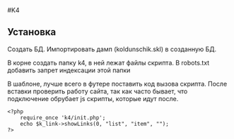 #K4

## Установка
Создать БД. Импортировать дамп (koldunschik.skl) в созданную БД.

В корне создать папку k4, в ней лежат файлы скрипта.
В robots.txt добавить запрет индексации этой папки

В шаблоне, лучше всего в футере поставить код вызова скрипта.
После вставки проверить работу сайта, так как часто бывает, что подключение обрубает js скрипты, которые идут после.

    <?php
        require_once 'k4/init.php';
        echo $k_link->showLinks(0, "list", "item", "");
    ?>
